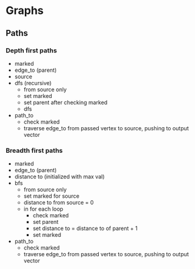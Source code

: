 # Graphs
## Paths
### Depth first paths
- marked
- edge_to (parent)
- source
- dfs (recursive)
    - from source only
    - set marked
    - set parent after checking marked
    - dfs
- path_to
    - check marked
    - traverse edge_to from passed vertex to source, pushing to output vector

### Breadth first paths
- marked
- edge_to (parent)
- distance to (initialized with max val)
- bfs
    - from source only
    - set marked for source
    - distance to from source = 0
    - in for each loop
        - check marked
        - set parent
        - set distance to = distance to of parent + 1
        - set marked
- path_to
    - check marked
    - traverse edge_to from passed vertex to source, pushing to output vector

